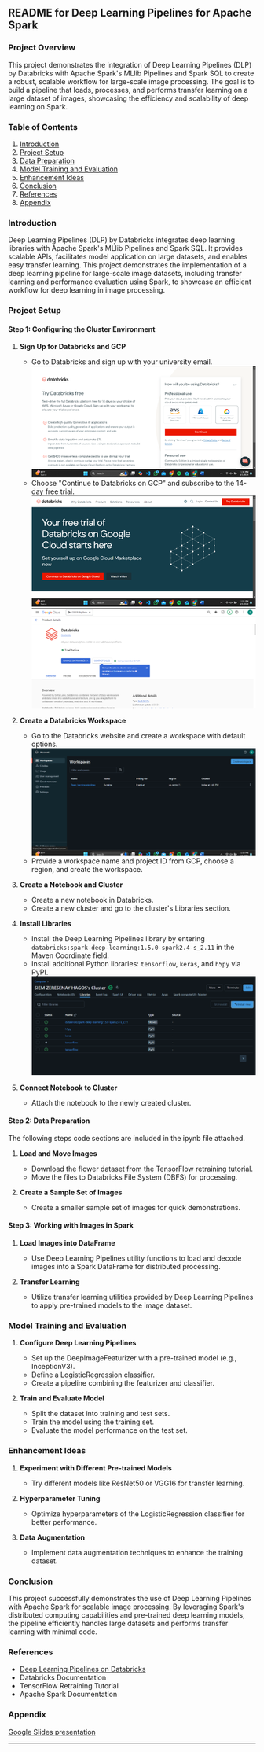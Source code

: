 ## README for Deep Learning Pipelines for Apache Spark

### Project Overview

This project demonstrates the integration of Deep Learning Pipelines (DLP) by Databricks with Apache Spark's MLlib Pipelines and Spark SQL to create a robust, scalable workflow for large-scale image processing. The goal is to build a pipeline that loads, processes, and performs transfer learning on a large dataset of images, showcasing the efficiency and scalability of deep learning on Spark.

### Table of Contents

1. [Introduction](#introduction)
2. [Project Setup](#project-setup)
3. [Data Preparation](#data-preparation)
4. [Model Training and Evaluation](#model-training-and-evaluation)
5. [Enhancement Ideas](#enhancement-ideas)
6. [Conclusion](#conclusion)
7. [References](#references)
8. [Appendix](#appendix)

### Introduction

Deep Learning Pipelines (DLP) by Databricks integrates deep learning libraries with Apache Spark's MLlib Pipelines and Spark SQL. It provides scalable APIs, facilitates model application on large datasets, and enables easy transfer learning. This project demonstrates the implementation of a deep learning pipeline for large-scale image datasets, including transfer learning and performance evaluation using Spark, to showcase an efficient workflow for deep learning in image processing.

### Project Setup

#### Step 1: Configuring the Cluster Environment

1. **Sign Up for Databricks and GCP**
   - Go to Databricks and sign up with your university email.
   ![alt text](image.png)
   - Choose "Continue to Databricks on GCP" and subscribe to the 14-day free trial.
   ![alt text](image-1.png)
   ![alt text](image-2.png)

2. **Create a Databricks Workspace**
   - Go to the Databricks website and create a workspace with default options.
   ![alt text](image-3.png)
   - Provide a workspace name and project ID from GCP, choose a region, and create the workspace.

3. **Create a Notebook and Cluster**
   - Create a new notebook in Databricks.
   - Create a new cluster and go to the cluster's Libraries section.

4. **Install Libraries**
   - Install the Deep Learning Pipelines library by entering `databricks:spark-deep-learning:1.5.0-spark2.4-s_2.11` in the Maven Coordinate field.
   - Install additional Python libraries: `tensorflow`, `keras`, and `h5py` via PyPI.
   ![alt text](image-4.png)

5. **Connect Notebook to Cluster**
   - Attach the notebook to the newly created cluster.

#### Step 2: Data Preparation
The following steps code sections are included in the ipynb file attached.

1. **Load and Move Images**
   - Download the flower dataset from the TensorFlow retraining tutorial.
   - Move the files to Databricks File System (DBFS) for processing.

2. **Create a Sample Set of Images**
   - Create a smaller sample set of images for quick demonstrations.

#### Step 3: Working with Images in Spark

1. **Load Images into DataFrame**
   - Use Deep Learning Pipelines utility functions to load and decode images into a Spark DataFrame for distributed processing.

2. **Transfer Learning**
   - Utilize transfer learning utilities provided by Deep Learning Pipelines to apply pre-trained models to the image dataset.

### Model Training and Evaluation

1. **Configure Deep Learning Pipelines**
   - Set up the DeepImageFeaturizer with a pre-trained model (e.g., InceptionV3).
   - Define a LogisticRegression classifier.
   - Create a pipeline combining the featurizer and classifier.

2. **Train and Evaluate Model**
   - Split the dataset into training and test sets.
   - Train the model using the training set.
   - Evaluate the model performance on the test set.

### Enhancement Ideas

1. **Experiment with Different Pre-trained Models**
   - Try different models like ResNet50 or VGG16 for transfer learning.
   
2. **Hyperparameter Tuning**
   - Optimize hyperparameters of the LogisticRegression classifier for better performance.

3. **Data Augmentation**
   - Implement data augmentation techniques to enhance the training dataset.

### Conclusion

This project successfully demonstrates the use of Deep Learning Pipelines with Apache Spark for scalable image processing. By leveraging Spark's distributed computing capabilities and pre-trained deep learning models, the pipeline efficiently handles large datasets and performs transfer learning with minimal code.

### References

- [Deep Learning Pipelines on Databricks](https://databricks-prod-cloudfront.cloud.databricks.com/public/4027ec902e239c93eaaa8714f173bcfc/5669198905533692/3647723071348946/3983381308530741/latest.html)
- Databricks Documentation
- TensorFlow Retraining Tutorial
- Apache Spark Documentation

### Appendix
[Google Slides presentation](https://docs.google.com/presentation/d/19pZvr-w3AJ2kJzTQGd_gBXCTEzmG31RmKKZcDRGcMjM/edit?usp=sharing)

---
